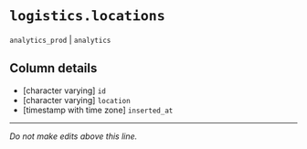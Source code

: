 # `logistics.locations`
`analytics_prod` | `analytics`

## Column details
* [character varying] `id`
* [character varying] `location`
* [timestamp with time zone] `inserted_at`

-------------------------------------------------------------------------------
*Do not make edits above this line.*
